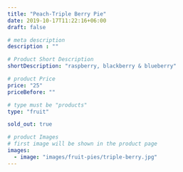 ```yaml
---
title: "Peach-Triple Berry Pie"
date: 2019-10-17T11:22:16+06:00
draft: false

# meta description
description : ""

# Product Short Description
shortDescription: "raspberry, blackberry & blueberry"

# product Price
price: "25"
priceBefore: ""

# type must be "products"
type: "fruit"

sold_out: true

# product Images
# first image will be shown in the product page
images:
  - image: "images/fruit-pies/triple-berry.jpg"
---
```

